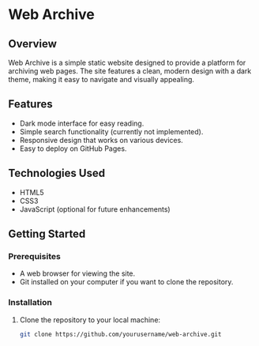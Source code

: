 # Web Archive

## Overview
Web Archive is a simple static website designed to provide a platform for archiving web pages. The site features a clean, modern design with a dark theme, making it easy to navigate and visually appealing.

## Features
- Dark mode interface for easy reading.
- Simple search functionality (currently not implemented).
- Responsive design that works on various devices.
- Easy to deploy on GitHub Pages.

## Technologies Used
- HTML5
- CSS3
- JavaScript (optional for future enhancements)

## Getting Started

### Prerequisites
- A web browser for viewing the site.
- Git installed on your computer if you want to clone the repository.

### Installation

1. Clone the repository to your local machine:
   ```bash
   git clone https://github.com/yourusername/web-archive.git

